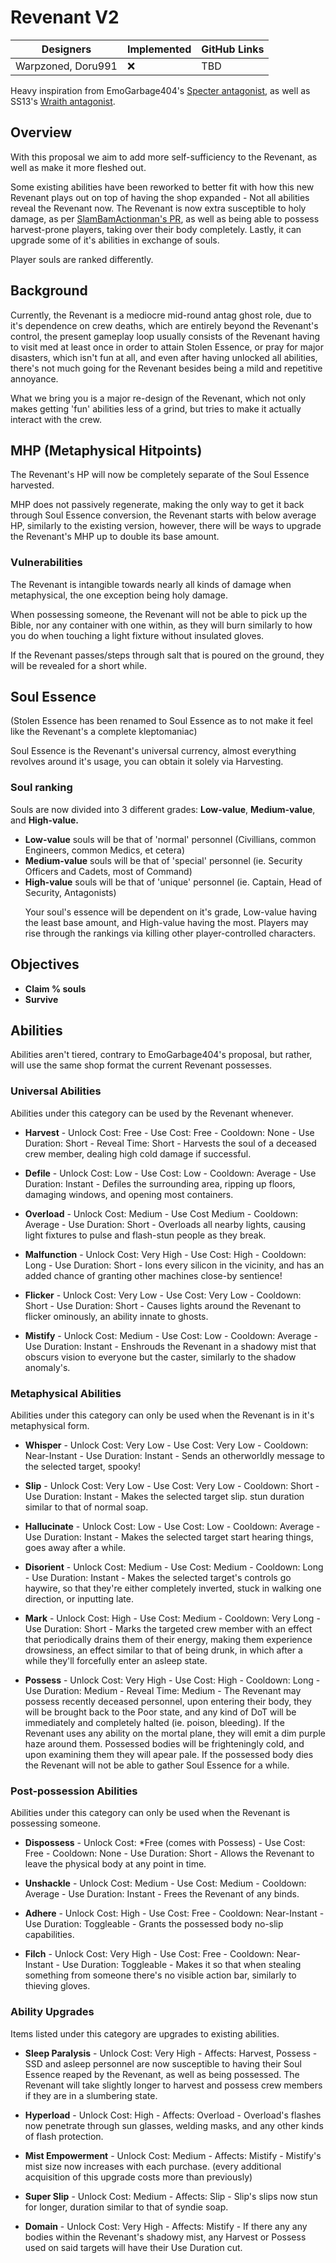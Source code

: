 # Revenant V2

| Designers | Implemented | GitHub Links |
|---|---|---|
| Warpzoned, Doru991 | :x: | TBD |

Heavy inspiration from EmoGarbage404's [Specter antagonist](https://github.com/space-wizards/docs/pull/262), as well as SS13's [Wraith antagonist](https://wiki.ss13.co/Wraith).

## Overview

With this proposal we aim to add more self-sufficiency to the Revenant, as well as make it more fleshed out.</p>
Some existing abilities have been reworked to better fit with how this new Revenant plays out on top of having the shop expanded -
Not all abilities reveal the Revenant now.
The Revenant is now extra susceptible to holy damage, as per [SlamBamActionman's PR](https://github.com/space-wizards/space-station-14/pull/32755), as well as being able to possess harvest-prone players, taking over their body completely.
Lastly, it can upgrade some of it's abilities in exchange of souls.</p>
Player souls are ranked differently.

## Background

Currently, the Revenant is a mediocre mid-round antag ghost role, due to it's dependence on crew deaths, which are entirely beyond the Revenant's control, the present gameplay loop usually consists of the Revenant having to visit med at least once in order to attain Stolen Essence, or pray for major disasters, which isn't fun at all, and even after having unlocked all abilities, there's not much going for the Revenant besides being a mild and repetitive annoyance.</p>
What we bring you is a major re-design of the Revenant, which not only makes getting 'fun' abilities less of a grind, but tries to make it actually interact with the crew.

## MHP (Metaphysical Hitpoints)

The Revenant's HP will now be completely separate of the Soul Essence harvested.</p>
MHP does not passively regenerate, making the only way to get it back through Soul Essence conversion, the Revenant starts with below average HP, similarly to the existing version, however, there will be ways to upgrade the Revenant's MHP up to double its base amount.

### Vulnerabilities

The Revenant is intangible towards nearly all kinds of damage when metaphysical, the one exception being holy damage.</p>
When possessing someone, the Revenant will not be able to pick up the Bible, nor any container with one within, as they will burn similarly to how you do when touching a light fixture without insulated gloves.</p>
If the Revenant passes/steps through salt that is poured on the ground, they will be revealed for a short while.

## Soul Essence

(Stolen Essence has been renamed to Soul Essence as to not make it feel like the Revenant's a complete kleptomaniac)</p>
Soul Essence is the Revenant's universal currency, almost everything revolves around it's usage, you can obtain it solely via Harvesting.

### Soul ranking

Souls are now divided into 3 different grades: **Low-value**, **Medium-value**, and **High-value.**
 - **Low-value** souls will be that of 'normal' personnel (Civillians, common Engineers, common Medics, et cetera)
 - **Medium-value** souls will be that of 'special' personnel (ie. Security Officers and Cadets, most of Command)
 - **High-value** souls will be that of 'unique' personnel (ie. Captain, Head of Security, Antagonists)</p>
Your soul's essence will be dependent on it's grade, Low-value having the least base amount, and High-value having the most. Players may rise through the rankings via killing other player-controlled characters.

## Objectives

 - **Claim % souls**
 - **Survive**

## Abilities

Abilities aren't tiered, contrary to EmoGarbage404's proposal, but rather, will use the same shop format the current Revenant possesses.

### Universal Abilities

Abilities under this category can be used by the Revenant whenever.

 - **Harvest** - Unlock Cost: Free - Use Cost: Free - Cooldown: None - Use Duration: Short - Reveal Time: Short - Harvests the soul of a deceased crew member, dealing high cold damage if successful.</p>
 - **Defile** - Unlock Cost: Low - Use Cost: Low - Cooldown: Average - Use Duration: Instant - Defiles the surrounding area, ripping up floors, damaging windows, and opening most containers.</p>
 - **Overload** - Unlock Cost: Medium - Use Cost Medium - Cooldown: Average - Use Duration: Short - Overloads all nearby lights, causing light fixtures to pulse and flash-stun people as they break.</p>
 - **Malfunction** - Unlock Cost: Very High - Use Cost: High - Cooldown: Long - Use Duration: Short - Ions every silicon in the vicinity, and has an added chance of granting other machines close-by sentience!</p>
 - **Flicker** - Unlock Cost: Very Low - Use Cost: Very Low - Cooldown: Short - Use Duration: Short - Causes lights around the Revenant to flicker ominously, an ability innate to ghosts.</p>
 - **Mistify** - Unlock Cost: Medium - Use Cost: Low - Cooldown: Average - Use Duration: Instant - Enshrouds the Revenant in a shadowy mist that obscurs vision to everyone but the caster, similarly to the shadow anomaly's.

### Metaphysical Abilities

Abilities under this category can only be used when the Revenant is in it's metaphysical form.

 - **Whisper** - Unlock Cost: Very Low - Use Cost: Very Low - Cooldown: Near-Instant - Use Duration: Instant - Sends an otherworldly message to the selected target, spooky!</p>
 - **Slip** - Unlock Cost: Very Low - Use Cost: Very Low - Cooldown: Short - Use Duration: Instant - Makes the selected target slip. stun duration similar to that of normal soap.</p>
 - **Hallucinate** - Unlock Cost: Low - Use Cost: Low - Cooldown: Average - Use Duration: Instant - Makes the selected target start hearing things, goes away after a while.</p>
 - **Disorient** - Unlock Cost: Medium - Use Cost: Medium - Cooldown: Long - Use Duration: Instant - Makes the selected target's controls go haywire, so that they're either completely inverted, stuck in walking one direction, or inputting late.</p>
 - **Mark** - Unlock Cost: High - Use Cost: Medium - Cooldown: Very Long - Use Duration: Short - Marks the targeted crew member with an effect that periodically drains them of their energy, making them experience drowsiness, an effect similar to that of being drunk, in which after a while they'll forcefully enter an asleep state.</p>
 - **Possess** - Unlock Cost: Very High - Use Cost: High - Cooldown: Long - Use Duration: Medium - Reveal Time: Medium - The Revenant may possess recently deceased personnel, upon entering their body, they will be brought back to the Poor state, and any kind of DoT will be immediately and completely halted (ie. poison, bleeding). If the Revenant uses any ability on the mortal plane, they will emit a dim purple haze around them. Possessed bodies will be frighteningly cold, and upon examining them they will apear pale. If the possessed body dies the Revenant will not be able to gather Soul Essence for a while.

### Post-possession Abilities

Abilities under this category can only be used when the Revenant is possessing someone.

 - **Dispossess** - Unlock Cost: *Free (comes with Possess) - Use Cost: Free - Cooldown: None - Use Duration: Short - Allows the Revenant to leave the physical body at any point in time.</p>
 - **Unshackle** - Unlock Cost: Medium - Use Cost: Medium - Cooldown: Average - Use Duration: Instant - Frees the Revenant of any binds.</p>
 - **Adhere** - Unlock Cost: High - Use Cost: Free - Cooldown: Near-Instant - Use Duration: Toggleable - Grants the possessed body no-slip capabilities.</p>
 - **Filch** - Unlock Cost: Very High - Use Cost: Free - Cooldown: Near-Instant - Use Duration: Toggleable - Makes it so that when stealing something from someone there's no visible action bar, similarly to thieving gloves.

### Ability Upgrades

Items listed under this category are upgrades to existing abilities.

 - **Sleep Paralysis** - Unlock Cost: Very High - Affects: Harvest, Possess - SSD and asleep personnel are now susceptible to having their Soul Essence reaped by the Revenant, as well as being possessed. The Revenant will take slightly longer to harvest and possess crew members if they are in a slumbering state.</p>
 - **Hyperload** - Unlock Cost: High - Affects: Overload - Overload's flashes now penetrate through sun glasses, welding masks, and any other kinds of flash protection.</p>
 - **Mist Empowerment** - Unlock Cost: Medium - Affects: Mistify - Mistify's mist size now increases with each purchase. (every additional acquisition of this upgrade costs more than previously)</p>
 - **Super Slip** - Unlock Cost: Medium - Affects: Slip - Slip's slips now stun for longer, duration similar to that of syndie soap.</p>
 - **Domain** - Unlock Cost: Very High - Affects: Mistify - If there any any bodies within the Revenant's shadowy mist, any Harvest or Possess used on said targets will have their Use Duration cut.
